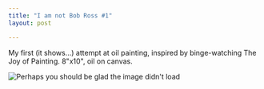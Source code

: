 ```yaml
---
title: "I am not Bob Ross #1"
layout: post

---
```


<p class="centered"> My first (it shows...) attempt at oil painting, inspired by binge-watching The Joy of Painting<!--more-->. 8"x10", oil on canvas.</p>

<img class="part-width" src="https://s3.fr-par.scw.cloud/tmhm.uk/2020/12/i-am-not-bob-ross-1.jpg" alt="Perhaps you should be glad the image didn't load">
